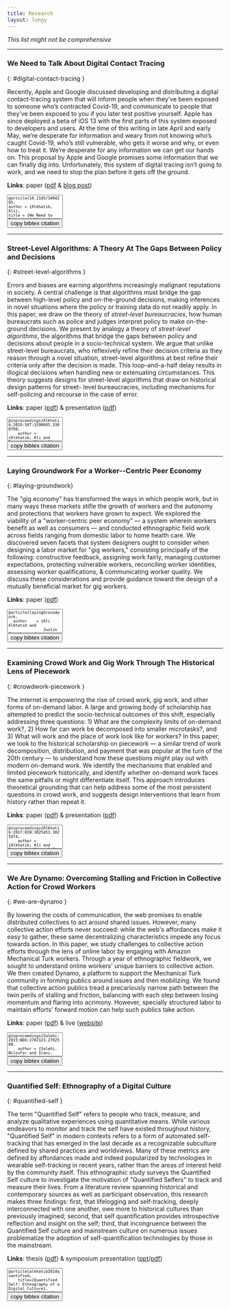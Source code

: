 ```yaml
---
title: Research
layout: longy
---
```


*This list might not be comprehensive*

---


### We Need to Talk About Digital Contact Tracing
{: #digital-contact-tracing }

Recently, Apple and Google discussed developing and distributing a digital contact-tracing system that will inform people when they’ve been exposed to someone who’s contracted Covid-19, and communicate to people that they’ve been exposed to you if you later test positive yourself. Apple has since deployed a beta of iOS 13 with the first parts of this system exposed to developers and users. At the time of this writing in late April and early May, we’re desperate for information and weary from not knowing who’s caught Covid-19, who’s still vulnerable, who gets it worse and why, or even how to treat it. We’re desperate for any information we can get our hands on. This proposal by Apple and Google promises some information that we can finally dig into. Unfortunately, this system of digital tracing isn’t going to work, and we need to stop the plan before it gets off the ground.

**Links**: paper ([pdf][dctACM] & [blog post][dctPost])


<div class="row">
  <div class="col-lg-8 col-sm-12">
<textarea readonly class="form-control" rows="5" id="dct-bibtex"  style="font-family:monospace;font-size:9px;resize:none;">
@article{10.1145/3404205,
author = {Alkhatib, Ali},
title = {We Need to Talk about Digital Contact Tracing},
year = {2020},
issue_date = {July - August 2020},
publisher = {Association for Computing Machinery},
address = {New York, NY, USA},
volume = {27},
number = {4},
issn = {1072-5520},
url = {https://doi.org/10.1145/3404205},
doi = {10.1145/3404205},
journal = {Interactions},
month = jul,
pages = {84–89},
numpages = {6}
} </textarea>
</div>
<div class="col-lg-4 col-sm-12">
<button class="btn btn-lg btn-primary citations btn-block" data-clipboard-target="#dct-bibtex">
  copy bibtex citation
</button>
</div>
</div>

---




### Street-Level Algorithms: A Theory At The Gaps Between Policy and Decisions
{: #street-level-algorithms }

Errors and biases are earning algorithms increasingly malignant reputations in society. A central challenge is that algorithms must bridge the gap between high-level policy and on-the-ground decisions, making inferences in novel situations where the policy or training data do not readily apply. In this paper, we draw on the theory of _street-level bureaucracies_, how human bureaucrats such as police and judges interpret policy to make on-the-ground decisions. We present by analogy a theory of _street-level algorithms_, the algorithms that bridge the gaps between policy and decisions about people in a socio-technical system. We argue that unlike street-level bureaucrats, who reflexively refine their decision criteria as they reason through a novel situation, street-level algorithms at best refine their criteria only after the decision is made. This loop-and-a-half delay results in illogical decisions when handling new or extenuating circumstances. This theory suggests designs for street-level algorithms that draw on historical design patterns for street- level bureaucracies, including mechanisms for self-policing and recourse in the case of error.

**Links**: paper ([pdf][streetlevelalgosPaper]) & presentation ([pdf][streetlevelalgosPresentation])

<div class="row">
  <div class="col-lg-8 col-sm-12">
<textarea readonly class="form-control" rows="5" id="streetlevelalgos"  style="font-family:monospace;font-size:9px;resize:none;">
@inproceedings{Alkhatib:2019:SAT:3290605.3300760,
    author = {Alkhatib, Ali and Bernstein, Michael},
    title = {Street-Level Algorithms: A Theory at the Gaps Between Policy and Decisions},
    booktitle = {Proceedings of the 2019 CHI Conference on Human Factors in Computing Systems},
    series = {CHI '19},
    year = {2019},
    isbn = {978-1-4503-5970-2},
    location = {Glasgow, Scotland Uk},
    pages = {530:1--530:13},
    articleno = {530},
    numpages = {13},
    url = {http://doi.acm.org/10.1145/3290605.3300760},
    doi = {10.1145/3290605.3300760},
    acmid = {3300760},
    publisher = {ACM},
    address = {New York, NY, USA},
    keywords = {artificial intelligence, street-level algorithms, street-level bureaucracies},
} </textarea>
</div>
<div class="col-lg-4 col-sm-12">
<button class="btn btn-lg btn-primary citations btn-block" data-clipboard-target="#streetlevelalgos">
  copy bibtex citation
</button>
</div>
</div>

---

### Laying Groundwork For a Worker--Centric Peer Economy
{: #laying-groundwork}

The "gig economy" has transformed the ways in which people work, but in many ways these markets stifle the growth of workers and the autonomy and protections that workers have grown to expect. We explored the viability of a "worker-centric peer economy" — a system wherein workers benefit as well as consumers — and conducted ethnographic field work across fields ranging from domestic labor to home health care.
We discovered seven facets that system designers ought to consider when designing a labor market for "gig workers," consisting principally of the following: constructive feedback, assigning work fairly, managing customer expectations, protecting vulnerable workers, reconciling worker identities, assessing worker qualifications, & communicating worker quality. We discuss these considerations and provide guidance toward the design of a mutually beneficial market for gig workers.

**Links**: paper ([pdf][groundworkPaper])


<div class="row">
  <div class="col-lg-8 col-sm-12">
<textarea readonly class="form-control" rows="5" id="groundwork"  style="font-family:monospace;font-size:9px;resize:none;">
@article{layingGroundwork,
  author    = {Ali Alkhatib and
               Justin Cranshaw and
               Andr{\'{e}}s Monroy{-}Hern{\'{a}}ndez},
  title     = {Laying Groundwork for a Worker-Centric Peer Economy},
  journal   = {CoRR},
  volume    = {abs/1807.08189},
  year      = {2018},
  url       = {http://arxiv.org/abs/1807.08189},
  archivePrefix = {arXiv},
  eprint    = {1807.08189},
  timestamp = {Mon, 13 Aug 2018 16:48:39 +0200},
  biburl    = {https://dblp.org/rec/bib/journals/corr/abs-1807-08189},
  bibsource = {dblp computer science bibliography, https://dblp.org}
}</textarea>
</div>
<div class="col-lg-4 col-sm-12">
<button class="btn btn-lg btn-primary citations btn-block" data-clipboard-target="#groundwork">
  <!-- <img src="//cdnjs.cloudflare.com/ajax/libs/octicons/4.4.0/svg/clippy.svg" alt="Copy to clipboard"> -->
  copy bibtex citation
</button>
</div>
</div>



---

### Examining Crowd Work and Gig Work Through The Historical Lens of Piecework
{: #crowdwork-piecework }

The internet is empowering the rise of crowd work, gig work, and other forms of on-demand labor. A large and growing body of scholarship has attempted to predict the socio-technical outcomes of this shift, especially addressing three questions: 1) What are the complexity limits of on-demand work?, 2) How far can work be decomposed into smaller microtasks?, and 3) What will work and the place of work look like for workers? In this paper, we look to the historical scholarship on piecework — a similar trend of work decomposition, distribution, and payment that was popular at the turn of the 20th century — to understand how these questions might play out with modern on-demand work. We identify the mechanisms that enabled and limited piecework historically, and identify whether on-demand work faces the same pitfalls or might differentiate itself. This approach introduces theoretical grounding that can help address some of the most persistent questions in crowd work, and suggests design interventions that learn from history rather than repeat it.


**Links**: paper ([pdf][pieceworkPaper]) & presentation ([pdf][pieceworkPresentation])

<div class="row">
  <div class="col-lg-8 col-sm-12">
<textarea readonly class="form-control" rows="5" id="piecework"  style="font-family:monospace;font-size:9px;resize:none;">
@inproceedings{Alkhatib:2017:ECW:3025453.3025974,
    author = {Alkhatib, Ali and Bernstein, Michael S. and Levi, Margaret},
    title = {Examining Crowd Work and Gig Work Through The Historical Lens of Piecework},
    booktitle = {Proceedings of the 2017 CHI Conference on Human Factors in Computing Systems},
    series = {CHI '17},
    year = {2017},
    isbn = {978-1-4503-4655-9},
    location = {Denver, Colorado, USA},
    pages = {4599--4616},
    numpages = {18},
    url = {http://doi.acm.org/10.1145/3025453.3025974},
    doi = {10.1145/3025453.3025974},
    acmid = {3025974},
    publisher = {ACM},
    address = {New York, NY, USA},
}</textarea>
</div>
<div class="col-lg-4 col-sm-12">
<button class="btn btn-lg btn-primary citations btn-block" data-clipboard-target="#piecework">
  <!-- <img src="//cdnjs.cloudflare.com/ajax/libs/octicons/4.4.0/svg/clippy.svg" alt="Copy to clipboard"> -->
  copy bibtex citation
</button>
</div>
</div>


---

### We Are Dynamo: Overcoming Stalling and Friction in Collective Action for Crowd Workers
{: #we-are-dynamo }

By lowering the costs of communication, the web promises to enable distributed collectives to act around shared issues. However, many collective action efforts never succeed: while the web's affordances make it easy to gather, these same decentralizing characteristics impede any focus towards action. In this paper, we study challenges to collective action efforts through the lens of online labor by engaging with Amazon Mechanical Turk workers. Through a year of ethnographic fieldwork, we sought to understand online workers' unique barriers to collective action. We then created Dynamo, a platform to support the Mechanical Turk community in forming publics around issues and then mobilizing. We found that collective action publics tread a precariously narrow path between the twin perils of stalling and friction, balancing with each step between losing momentum and flaring into acrimony. However, specially structured labor to maintain efforts' forward motion can
help such publics take action.

**Links**: paper ([pdf][DynamoPaper]) & live ([website][DynamoSite])


<div class="row">
  <div class="col-lg-8 col-sm-12">
<textarea readonly class="form-control" rows="5" id="dynamo"  style="font-family:monospace;font-size:9px;resize:none;">
@inproceedings{Salehi:2015:WDO:2702123.2702508,
    author = {Salehi, Niloufar and Irani, Lilly C. and Bernstein, Michael S. and Alkhatib, Ali and Ogbe, Eva and Milland, Kristy and Clickhappier},
    title = {We Are Dynamo: Overcoming Stalling and Friction in Collective Action for Crowd Workers},
    booktitle = {Proceedings of the 33rd Annual ACM Conference on Human Factors in Computing Systems},
    series = {CHI '15},
    year = {2015},
    isbn = {978-1-4503-3145-6},
    location = {Seoul, Republic of Korea},
    pages = {1621--1630},
    numpages = {10},
    url = {http://doi.acm.org/10.1145/2702123.2702508},
    doi = {10.1145/2702123.2702508},
    acmid = {2702508},
    publisher = {ACM},
    address = {New York, NY, USA},
    keywords = {activism, amazon mechanical turk, collective action, design, human computation, infrastructure},
}</textarea>
</div>
<div class="col-lg-4 col-sm-12">
<button class="btn btn-lg btn-primary citations btn-block" data-clipboard-target="#dynamo">
  <!-- <img src="//cdnjs.cloudflare.com/ajax/libs/octicons/4.4.0/svg/clippy.svg" alt="Copy to clipboard"> -->
  copy bibtex citation
</button>
</div>
</div>


---

### Quantified Self: Ethnography of a Digital Culture
{: #quantified-self }

The term "Quantified Self" refers to people who track, measure, and analyze qualitative experiences using quantitative means. While various endeavors to monitor and track the self have existed throughout history, "Quantified Self" in modern contexts refers to a form of automated self-tracking that has emerged in the last decade as a recognizable subculture defined by shared practices and worldviews. Many of these metrics are defined by affordances made and indeed popularized by technologies in wearable self-tracking in recent years, rather than the areas of interest held by the community itself. This ethnographic study surveys the Quantified Self culture to investigate the motivation of "Quantified Selfers" to track and measure their lives. From a literature review spanning historical and contemporary sources as well as participant observation, this research makes three findings: first, that lifelogging and self-tracking, deeply interconnected with one another, owe more to historical cultures than previously imagined; second, that self quantification provides introspective reflection and insight on the self; third, that incongruence between the Quantified Self culture and mainstream culture on numerous issues problematize the adoption of self-quantification technologies by those in the mainstream.

**Links**: thesis ([pdf][QSThesis]) & symposium presentation ([ppt][QSppt]/[pdf][QSpdf])

<div class="row">
  <div class="col-lg-8 col-sm-12">
<textarea readonly class="form-control" rows="5" id="quantifiedself"  style="font-family:monospace;font-size:9px;resize:none;">
@article{alkhatib2014quantified,
    title={Quantified Self: Ethnography of a Digital Culture},
    author={Alkhatib, Ali and Boellstorff, Tom},
    year={2014}
}</textarea>
</div>
<div class="col-lg-4 col-sm-12">
<button class="btn btn-lg btn-primary citations btn-block" data-clipboard-target="#quantifiedself">
  <!-- <img src="//cdnjs.cloudflare.com/ajax/libs/octicons/4.4.0/svg/clippy.svg" alt="Copy to clipboard"> -->
  copy bibtex citation
</button>
</div>
</div>




<script>
window.onload=function(){
  var btns = document.querySelectorAll("button");
  var clipboard = new Clipboard(btns);
}
</script>


[dctACM]: https://dl.acm.org/doi/fullHtml/10.1145/3404205
  "digital contact tracing article for the ACM Interactions Journal"
[dctPost]: https://ali-alkhatib.com/blog/digital-contact-tracing
  "the original digital contact tracing blog post"
[streetlevelalgosPresentation]: /papers/chi/street-level_algorithms/presentation/presentation.pdf
  "Street-Level Algorithms presentation in PDF format"
[streetlevelalgosPaper]: /papers/chi/street-level_algorithms/street-level_algorithms.pdf
  "Street-Level Algorithms paper in PDF format"
[pieceworkPaper]: /papers/chi/piecework/pn4226.pdf
  "Piecework paper in PDF format"
[pieceworkHTML]: /papers/chi/piecework/pn4226.html
  "Piecework paper in HTML format"
[pieceworkPresentation]: /papers/chi/piecework/presentation/presentation.pdf
  "Piecework presentation in PDF format"
[DynamoPaper]: /media/papers/p1621.pdf
  "We Are Dynamo paper in PDF format"
[DynamoSite]: http://www.wearedynamo.org
  "We Are Dynamo website"
[QSThesis]: /media/papers/quantified_self.pdf
  "Quantified Self paper in PDF format"
[QSppt]: /media/presentations/QS.ppt
  "Quantified Self presentation in powerpoint format"
[QSpdf]: /media/presentations/QS.pdf
  "Quantified Self presentation in PDF format"
[groundworkPaper]: //arxiv.org/pdf/1807.08189
  "Microsoft Research project white paper in PDF format"
  